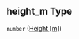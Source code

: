 ## height_m Type

`number` ([Height \[m\]](iea43_wra_data_model-properties-measurement-location-measurement-location-properties-measurement-point-items-properties-height-m.md))
